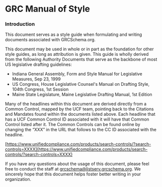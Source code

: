# GRC Manual of Style

### Introduction

This document serves as a style guide when formulating and writing documents associated with GRCSchema.org.

This document may be used in whole or in part as the foundation for other style guides, as long as attribution is given. This guide is wholly derived from the following Authority Documents that serve as the backbone of most US legislative drafting guidelines:

* Indiana General Assembly, Form and Style Manual for Legislative Measures, Sep 23, 1999
* US Congress, House Legislative Counsel's Manual on Drafting Style, 104th Congress, 1st Session
* Maine State Legislature, Maine Legislative Drafting Manual, 1st Edition

Many of the headlines within this document are derived directly from a Common Control, mapped by the UCF team, pointing back to the Citations and Mandates found within the documents listed above. Each headline that has a UCF Common Control ID associated with it will have that Common Control listed after it. The Common Controls can be found online by changing the “XXX” in the URL that follows to the CC ID associated with the headline.

[https://www.unifiedcompliance.com/products/search-controls/?search-controls=XXXX](https://www.unifiedcompliance.com/products/search-controls/?search-controls=XXXX)

If you have any questions about the usage of this document, please feel free to conduct the staff at [grcschema@listserv.grcschema.org](mailto:grcschema@listserv.grcschema.org). We sincerely hope that this document helps foster better writing in your organization.


